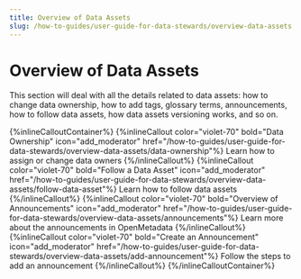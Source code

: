 ```yaml
---
title: Overview of Data Assets
slug: /how-to-guides/user-guide-for-data-stewards/overview-data-assets
---
```


# Overview of Data Assets

This section will deal with all the details related to data assets: how to change data ownership, how to add tags, glossary terms, announcements, how to follow data assets, how data assets versioning works, and so on.

{%inlineCalloutContainer%}
 {%inlineCallout
  color="violet-70"
  bold="Data Ownership"
  icon="add_moderator"
  href="/how-to-guides/user-guide-for-data-stewards/overview-data-assets/data-ownership"%}
  Learn how to assign or change data owners
 {%/inlineCallout%}
 {%inlineCallout
  color="violet-70"
  bold="Follow a Data Asset"
  icon="add_moderator"
  href="/how-to-guides/user-guide-for-data-stewards/overview-data-assets/follow-data-asset"%}
  Learn how to follow data assets
 {%/inlineCallout%}
 {%inlineCallout
  color="violet-70"
  bold="Overview of Announcements"
  icon="add_moderator"
  href="/how-to-guides/user-guide-for-data-stewards/overview-data-assets/announcements"%}
  Learn more about the announcements in OpenMetadata
 {%/inlineCallout%}
 {%inlineCallout
  color="violet-70"
  bold="Create an Announcement"
  icon="add_moderator"
  href="/how-to-guides/user-guide-for-data-stewards/overview-data-assets/add-announcement"%}
  Follow the steps to add an announcement
 {%/inlineCallout%}
{%/inlineCalloutContainer%}